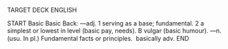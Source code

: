 TARGET DECK
ENGLISH

START
Basic
Basic
Back: —adj. 1 serving as a base; fundamental. 2 a simplest or lowest in level (basic pay, needs). B vulgar (basic humour). —n. (usu. In pl.) Fundamental facts or principles.  basically adv.
END
